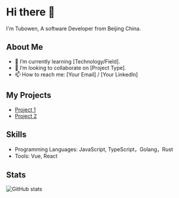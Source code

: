 # Hi there 👋

I'm Tubowen, A software Developer from Beijing China.

## About Me
- 🌱 I’m currently learning [Technology/Field].
- 👯 I’m looking to collaborate on [Project Type].
- 📫 How to reach me: [Your Email] / [Your LinkedIn]

## My Projects
- [Project 1](https://github.com/yourusername/project1)
- [Project 2](https://github.com/yourusername/project2)

## Skills
- Programming Languages: JavaScript, TypeScript，Golang，Rust
- Tools: Vue, React

## Stats
![GitHub stats](https://github-readme-stats.vercel.app/api?username=yourusername&show_icons=true&theme=radical)

